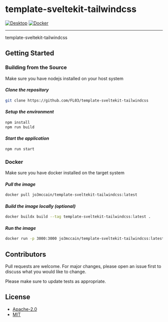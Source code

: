 # template-sveltekit-tailwindcss

[![Desktop](https://github.com/FL03/template-sveltekit-tailwindcss/actions/workflows/desktop.yml/badge.svg)](https://github.com/FL03/template-sveltekit-tailwindcss/actions/workflows/desktop.yml)
[![Docker](https://github.com/FL03/template-sveltekit-tailwindcss/actions/workflows/docker.yml/badge.svg)](https://github.com/FL03/template-sveltekit-tailwindcss/actions/workflows/docker.yml)

***

template-sveltekit-tailwindcss

## Getting Started

### Building from the Source

Make sure you have nodejs installed on your host system

#### *Clone the repository*

```bash
git clone https://github.com/FL03/template-sveltekit-tailwindcss
```

#### *Setup the environment*

```bash
npm install
npm run build
```

#### *Start the application*

```bash
npm run start
```

### Docker

Make sure you have docker installed on the target system

#### *Pull the image*

```bash
docker pull jo3mccain/template-sveltekit-tailwindcss:latest
```

#### *Build the image locally (optional)*

```bash
docker buildx build --tag template-sveltekit-tailwindcss:latest .
```

#### *Run the image*

```bash
docker run -p 3000:3000 jo3mccain/template-sveltekit-tailwindcss:latest
```

## Contributors

Pull requests are welcome. For major changes, please open an issue first to discuss what you would like to change.

Please make sure to update tests as appropriate.

## License

- [Apache-2.0](https://choosealicense.com/licenses/apache-2.0/)
- [MIT](https://choosealicense.com/licenses/mit/)

